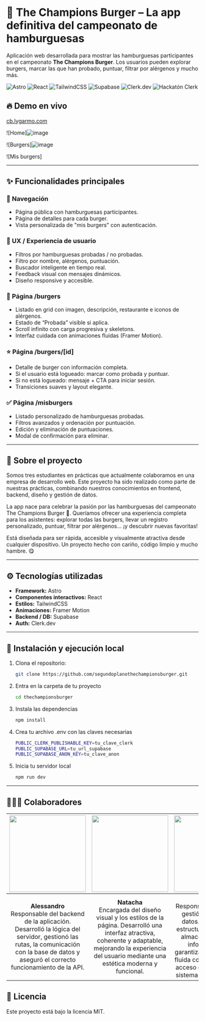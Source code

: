 # 🍔 The Champions Burger – La app definitiva del campeonato de hamburguesas
Aplicación web desarrollada para mostrar las hamburguesas participantes en el campeonato **The Champions Burger**. Los usuarios pueden explorar burgers, marcar las que han probado, puntuar, filtrar por alérgenos y mucho más.

![Astro](https://img.shields.io/badge/Astro-Framework-blueviolet)
![React](https://img.shields.io/badge/React-Component_Lib-61DAFB)
![TailwindCSS](https://img.shields.io/badge/TailwindCSS-CSS-38B2AC)
![Supabase](https://img.shields.io/badge/Supabase-Backend-3ECF8E)
![Clerk.dev](https://img.shields.io/badge/Auth-Clerk.dev-orange)
![Hackatón Clerk](https://img.shields.io/badge/Hackat%C3%B3n-Clerk-FF4081)


## 🔥 Demo en vivo
[cb.lygarmo.com](http://cb.lygarmo.com/)

![Home]![image](https://github.com/user-attachments/assets/7ceb0432-8567-4d08-81a4-7ba561b5c82e)

![Burgers]![image](https://github.com/user-attachments/assets/c171eac7-1bce-4dc0-bc0d-054c92e89af3)

![Mis burgers]

---

## ✨ Funcionalidades principales

### 🧭 Navegación
- Página pública con hamburguesas participantes.
- Página de detalles para cada burger.
- Vista personalizada de "mis burgers" con autenticación.

### 🧠 UX / Experiencia de usuario
- Filtros por hamburguesas probadas / no probadas.
- Filtro por nombre, alérgenos, puntuación.
- Buscador inteligente en tiempo real.
- Feedback visual con mensajes dinámicos.
- Diseño responsive y accesible.

### 🍔 Página /burgers
- Listado en grid con imagen, descripción, restaurante e iconos de alérgenos.
- Estado de “Probada” visible si aplica.
- Scroll infinito con carga progresiva y skeletons.
- Interfaz cuidada con animaciones fluidas (Framer Motion).

### ⭐ Página /burgers/[id]
- Detalle de burger con información completa.
- Si el usuario está logueado: marcar como probada y puntuar.
- Si no está logueado: mensaje + CTA para iniciar sesión.
- Transiciones suaves y layout elegante.

### ✅ Página /misburgers
- Listado personalizado de hamburguesas probadas.
- Filtros avanzados y ordenación por puntuación.
- Edición y eliminación de puntuaciones.
- Modal de confirmación para eliminar.

---

## 🤔 Sobre el proyecto
Somos tres estudiantes en prácticas que actualmente colaboramos en una empresa de desarrollo web. Este proyecto ha sido realizado como parte de nuestras prácticas, combinando nuestros conocimientos en frontend, backend, diseño y gestión de datos.

La app nace para celebrar la pasión por las hamburguesas del campeonato The Champions Burger 🍔. Queríamos ofrecer una experiencia completa para los asistentes: explorar todas las burgers, llevar un registro personalizado, puntuar, filtrar por alérgenos… ¡y descubrir nuevas favoritas!

Está diseñada para ser rápida, accesible y visualmente atractiva desde cualquier dispositivo. Un proyecto hecho con cariño, código limpio y mucho hambre. 😋

---

## ⚙️ Tecnologías utilizadas

- **Framework:** Astro
- **Componentes interactivos:** React
- **Estilos:** TailwindCSS
- **Animaciones:** Framer Motion
- **Backend / DB:** Supabase
- **Auth:** Clerk.dev

---

## 🧪 Instalación y ejecución local

1. Clona el repositorio:

   ```bash
   git clone https://github.com/segundoplanothechampionsburger.git
   ```

2. Entra en la carpeta de tu proyecto
    ```bash
   cd thechampionsburger
   ```

3. Instala las dependencias
    ```bash
   npm install
   ```

4. Crea tu archivo .env con las claves necesarias
    ```bash
    PUBLIC_CLERK_PUBLISHABLE_KEY=tu_clave_clerk
    PUBLIC_SUPABASE_URL=tu_url_supabase
    PUBLIC_SUPABASE_ANON_KEY=tu_clave_anon
    ```
5. Inicia tu servidor local
    ```bash
    npm run dev
    ```
---

## 🧑‍🤝‍🧑 Colaboradores

| <img src="https://github.com/user-attachments/assets/582da696-8b98-4e62-b3c6-b6d5e79a88a9" width="200"/> | <img src="https://github.com/user-attachments/assets/7b5dc2db-f474-418f-ae56-a328308c9197" width="200"/> | <img src="https://github.com/user-attachments/assets/e74da348-9e90-41e0-b553-2dc48e585e78" width="200"/> |
|:--:|:--:|:--:|
| **Alessandro**<br>Responsable del backend de la aplicación. Desarrolló la lógica del servidor, gestionó las rutas, la comunicación con la base de datos y aseguró el correcto funcionamiento de la API. | **Natacha**<br>Encargada del diseño visual y los estilos de la página. Desarrolló una interfaz atractiva, coherente y adaptable, mejorando la experiencia del usuario mediante una estética moderna y funcional. | **Lydia**<br>Responsable del diseño y gestión de la base de datos. Se encargó de estructurar y optimizar el almacenamiento de la información para garantizar una integración fluida con el backend y un acceso eficiente desde el sistema de autenticación. |



## 🧾 Licencia
Este proyecto está bajo la licencia MIT.
